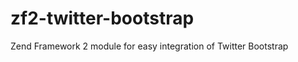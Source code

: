 zf2-twitter-bootstrap
=====================

Zend Framework 2 module for easy integration of Twitter Bootstrap